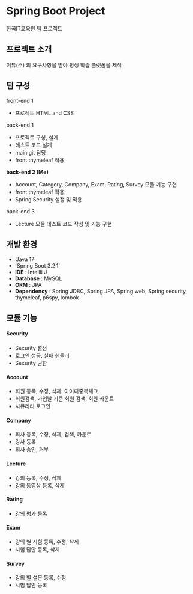 # Spring Boot Project

한국IT교육원 팀 프로젝트


## 프로젝트 소개

이튜(주) 의 요구사항을 받아 평생 학습 플랫폼을 제작

## 팀 구성

front-end 1
- 프로젝트 HTML and CSS

back-end 1
- 프로젝트 구성, 설계
- 테스트 코드 설계
- main git 담당
- front thymeleaf 적용

**back-end 2 (Me)**
- Account, Category, Company, Exam, Rating, Survey 모듈 기능 구현
- front thymeleaf 적용
- Spring Security 설정 및 적용
                      
back-end 3
- Lecture 모듈 테스트 코드 작성 및 기능 구현


## 개발 환경
- 'Java 17'
- 'Spring Boot 3.2.1'
- **IDE** : Intellli J
- **Database** : MySQL
- **ORM** : JPA
- **Dependency** : Spring JDBC, Spring JPA, Spring web, Spring security, thymeleaf, p6spy, lombok

## 모듈 기능

#### Security
- Security 설정
- 로그인 성공, 실패 핸들러
- Security 권한

#### Account
- 회원 등록, 수정, 삭제, 아이디중복체크
- 회원검색, 가입날 기준 회원 검색, 회원 카운트
- 시큐리티 로그인

#### Company
- 회사 등록, 수정, 삭제, 검색, 카운트
- 강사 등록
- 회사 승인, 거부
  
#### Lecture
- 강의 등록, 수정, 삭제
- 강의 동영상 등록, 삭제
  
#### Rating
- 강의 평가 등록

#### Exam
- 강의 별 시험 등록, 수정, 삭제
- 시험 답안 등록, 삭제

#### Survey
- 강의 별 설문 등록, 수정
- 시험 답안 등록
